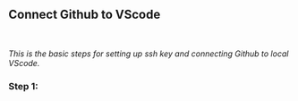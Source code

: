 ## **Connect Github to VScode**
<br>

*This is the basic steps for setting up ssh key and connecting Github to local VScode.*
<br>

### Step 1: 